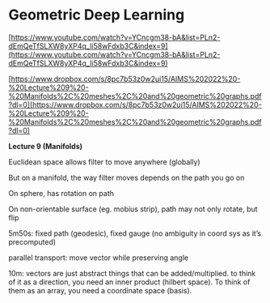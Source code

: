 # Geometric Deep Learning

[https://www.youtube.com/watch?v=YCncgm38-bA&list=PLn2-dEmQeTfSLXW8yXP4q_Ii58wFdxb3C&index=9](https://www.youtube.com/watch?v=YCncgm38-bA&list=PLn2-dEmQeTfSLXW8yXP4q_Ii58wFdxb3C&index=9)

[https://www.dropbox.com/s/8pc7b53z0w2ui15/AIMS%202022%20-%20Lecture%209%20-%20Manifolds%2C%20meshes%2C%20and%20geometric%20graphs.pdf?dl=0](https://www.dropbox.com/s/8pc7b53z0w2ui15/AIMS%202022%20-%20Lecture%209%20-%20Manifolds%2C%20meshes%2C%20and%20geometric%20graphs.pdf?dl=0)

****Lecture 9 (Manifolds)****

Euclidean space allows filter to move anywhere (globally)

But on a manifold, the way filter moves depends on the path you go on

On sphere, has rotation on path

On non-orientable surface (eg. mobius strip), path may not only rotate, but flip

5m50s: fixed path (geodesic), fixed gauge (no ambiguity in coord sys as it’s precomputed)

parallel transport: move vector while preserving angle

10m: vectors are just abstract things that can be added/multiplied. to think of it as a direction, you need an inner product (hilbert space). To think of them as an array, you need a coordinate space (basis).